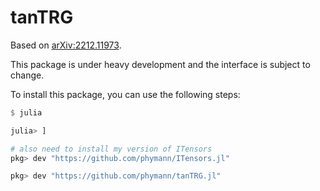 # tanTRG

Based on [arXiv:2212.11973](http://arxiv.org/abs/2212.11973).

This package is under heavy development and the interface is subject to change.

To install this package, you can use the following steps:
```julia
$ julia

julia> ]

# also need to install my version of ITensors
pkg> dev "https://github.com/phymann/ITensors.jl"

pkg> dev "https://github.com/phymann/tanTRG.jl"
```
